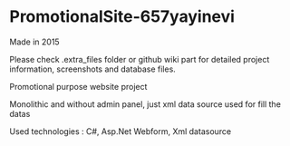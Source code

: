 # PromotionalSite-657yayinevi

Made in 2015

Please check .extra_files folder or github wiki part for detailed project information, screenshots and database files.

Promotional purpose website project

Monolithic and without admin panel, just xml data source used for fill the datas

Used technologies : C#, Asp.Net Webform, Xml datasource